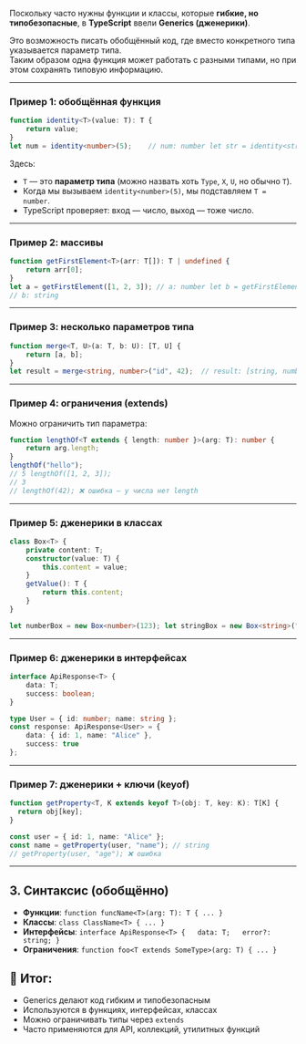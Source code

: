 Поскольку часто нужны функции и классы, которые **гибкие, но типобезопасные**, в **TypeScript** ввели **Generics (дженерики)**.

Это возможность писать обобщённый код, где вместо конкретного типа указывается параметр типа.  
Таким образом одна функция может работать с разными типами, но при этом сохранять типовую информацию.

---

### Пример 1: обобщённая функция

``` ts
function identity<T>(value: T): T {   
	return value; 
}  
let num = identity<number>(5);    // num: number let str = identity<string>("hi"); // str: string`
```

Здесь:

- `T` — это **параметр типа** (можно назвать хоть `Type`, `X`, `U`, но обычно `T`).
- Когда мы вызываем `identity<number>(5)`, мы подставляем `T = number`.
- TypeScript проверяет: вход — число, выход — тоже число.

---

### Пример 2: массивы

``` ts
function getFirstElement<T>(arr: T[]): T | undefined {   
	return arr[0]; 
}  
let a = getFirstElement([1, 2, 3]); // a: number let b = getFirstElement(["a", "b", "c"]); 
// b: string
```

---

### Пример 3: несколько параметров типа

``` ts
function merge<T, U>(a: T, b: U): [T, U] {   
	return [a, b]; 
}  
let result = merge<string, number>("id", 42);  // result: [string, number]
```

---

### Пример 4: ограничения (extends)

Можно ограничить тип параметра:

``` ts
function lengthOf<T extends { length: number }>(arg: T): number {   
	return arg.length; 
}  
lengthOf("hello");   
// 5 lengthOf([1, 2, 3]); 
// 3 
// lengthOf(42); ❌ ошибка — у числа нет length
```

---

### Пример 5: дженерики в классах

``` ts
class Box<T> {   
	private content: T;   
	constructor(value: T) {     
		this.content = value;   
	}   
	getValue(): T {     
		return this.content;   
	} 
}  

let numberBox = new Box<number>(123); let stringBox = new Box<string>("hello");
```

---

### Пример 6: дженерики в интерфейсах

``` ts
interface ApiResponse<T> {   
	data: T;   
	success: boolean; 
}  

type User = { id: number; name: string };  
const response: ApiResponse<User> = {   
	data: { id: 1, name: "Alice" },   
	success: true 
};
```

---

### Пример 7: дженерики + ключи (keyof)

``` ts
function getProperty<T, K extends keyof T>(obj: T, key: K): T[K] {
  return obj[key];
}

const user = { id: 1, name: "Alice" };
const name = getProperty(user, "name"); // string
// getProperty(user, "age"); ❌ ошибка
```

---

## 3. Синтаксис (обобщённо)

- **Функции**:
    `function funcName<T>(arg: T): T { ... }`
- **Классы**:
    `class ClassName<T> { ... }`
- **Интерфейсы**:
    `interface ApiResponse<T> {   data: T;   error?: string; }`
- **Ограничения**:
    `function foo<T extends SomeType>(arg: T) { ... }`

## 🔑 Итог:

- Generics делают код гибким и типобезопасным
- Используются в функциях, интерфейсах, классах
- Можно ограничивать типы через `extends`
- Часто применяются для API, коллекций, утилитных функций